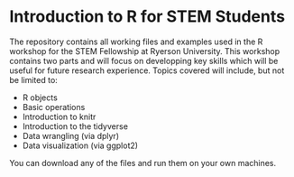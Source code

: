 # Introduction to R for STEM Students
The repository contains all working files and examples used in the R workshop for the STEM Fellowship at Ryerson University. This workshop contains two parts and will focus on developping key skills which will be useful for future research experience. Topics covered will include, but not be limited to: 

* R objects
* Basic operations 
* Introduction to knitr
* Introduction to the tidyverse 
* Data wrangling (via dplyr)
* Data visualization (via ggplot2)

You can download any of the files and run them on your own machines. 

